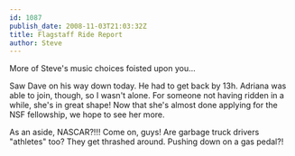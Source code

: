 ```yaml
---
id: 1087
publish_date: 2008-11-03T21:03:32Z
title: Flagstaff Ride Report
author: Steve
---
```

      
More of Steve's music choices foisted upon you...

Saw Dave on his way down today. He had to get back by 13h. Adriana was able to join, though, so I wasn't alone. For someone not having ridden in a while, she's in great shape! Now that she's almost done applying for the NSF fellowship, we hope to see her more.

As an aside, NASCAR?!!! Come on, guys! Are garbage truck drivers "athletes" too? They get thrashed around. Pushing down on a gas pedal?!